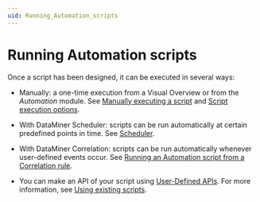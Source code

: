 ```yaml
---
uid: Running_Automation_scripts
---
```


# Running Automation scripts

Once a script has been designed, it can be executed in several ways:

- Manually: a one-time execution from a Visual Overview or from the *Automation* module. See [Manually executing a script](xref:Manually_executing_a_script) and [Script execution options](xref:Script_execution_options).

- With DataMiner Scheduler: scripts can be run automatically at certain predefined points in time. See [Scheduler](xref:scheduler).

- With DataMiner Correlation: scripts can be run automatically whenever user-defined events occur. See [Running an Automation script from a Correlation rule](xref:Running_an_Automation_script_from_a_Correlation_rule).

- You can make an API of your script using [User-Defined APIs](xref:UD_APIs). For more information, see [Using existing scripts](xref:UD_APIs_Using_existing_scripts).
